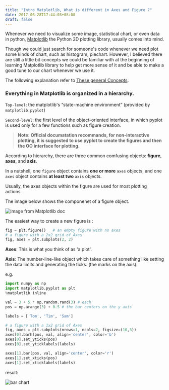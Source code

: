 ```yaml
---
title: "Intro Matplotlib, What is different in Axes and Figure ?"
date: 2017-06-28T17:44:03+08:00
draft: false 
---
```


Whenever we need to visualize some image, statistical chart, or even data in python, [Matplotlib](https://matplotlib.org/) the Python 2D plotting library, usually comes into mind.

Though we could just search for someone's code whenever we need plot some kinds of chart, such as histogram, piechart. However, I believed there are still a little bit concepts we could be familiar with at the beginning of learning Matplotlib library to help get more sense of it and be able to make a good tune to our chart whenever we use it.

The following explanation refer to [These general Concepts](http://matplotlib.org/faq/usage_faq.html#general-concepts).



### <strong>Everything in Matplotlib is organized in a hierarchy.</strong>



`Top-level`: the matplotlib's “state-machine environment” (provided by `matplotlib.pyplot`)

`Second-level`:  the first level of the object-oriented interface, in which pyplot is used only for a few functions such as figure creation.



> **Note: Official documatation recommands, for non-interactive plotting, it is suggested to use pyplot to create the figures and then the OO interface for plotting.**



According to hierarchy, there are three common comfusing objects: **figure**, **axes**, and **axis**.

In a nutshell, one `figure` object contains **one or more** `axes` objects,  and one `axes` object contains **at least two** `axis` objects.

Usually,  the axes objects within the figure are used for most plotting actions. 



The image below shows the componenet of a figure object.

![image from Matplotlib doc](http://matplotlib.org/_images/anatomy1.png)

The easiest way to create a new figure is :


```python
fig = plt.figure()   # an empty figure with no axes
# a figure with a 2x2 grid of Axes
fig, axes = plt.subplots(2, 2) 
```  
**Axes**: This is what you think of as 'a plot'.  

**Axis**: The number-line-like object which takes care of something like setting the data limits and generating the ticks. (the marks on the axis).

e.g.

```python
import numpy as np
import matplotlib.pyplot as plt
%matplotlib inline

val = 3 + 5 * np.random.rand(3) # each 
pos = np.arange(3) + 0.5 # the bar centers on the y axis

labels = ['Tom', 'Tim', 'Sam']

# a figure with a 1x2 grid of Axes
fig, axes = plt.subplots(nrows=1, ncols=2, figsize=(10,3)) 
axes[0].barh(pos, val, align='center', color='b')
axes[0].set_yticks(pos)
axes[0].set_yticklabels(labels)

axes[1].bar(pos, val, align='center', color='r')
axes[1].set_xticks(pos)
axes[1].set_xticklabels(labels)
```

result:

![bar chart](img/ticks.png)

